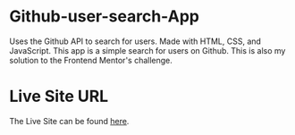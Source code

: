 # Github-user-search-App
Uses the Github API to search for users. Made with HTML, CSS, and JavaScript.
This app is a simple search for users on Github. This is also my solution to the Frontend Mentor's challenge.
# Live Site URL
The Live Site can be found [here](https://githubsearch.surge.sh).